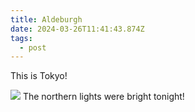 ```yaml
---
title: Aldeburgh
date: 2024-03-26T11:41:43.874Z
tags:
  - post
---
```

This is Tokyo!





![](/japan/media/1000017375.jpg)
The northern lights were bright tonight!
